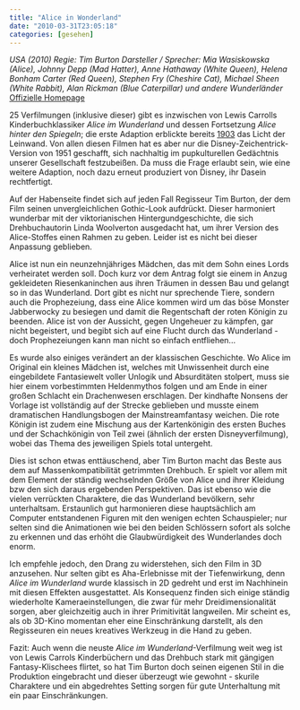 ```yaml
---
title: "Alice in Wonderland"
date: "2010-03-31T23:05:18"
categories: [gesehen]
---
```


*USA (2010)
Regie: Tim Burton
Darsteller / Sprecher: Mia Wasiskowska (Alice), Johnny Depp (Mad Hatter), Anne Hathaway (White Queen), Helena Bonham Carter (Red Queen), Stephen Fry (Cheshire Cat), Michael Sheen (White Rabbit), Alan Rickman (Blue Caterpillar) und andere Wunderländer*
[Offizielle Homepage](http://www.disney.de/DisneyKinofilme/alice/)

25 Verfilmungen (inklusive dieser) gibt es inzwischen von Lewis Carrolls Kinderbuchklassiker *Alice im Wunderland* und dessen Fortsetzung *Alice hinter den Spiegeln*; die erste Adaption erblickte bereits [1903](http://www.youtube.com/watch?v=zeIXfdogJbA) das Licht der Leinwand. Von allen diesen Filmen hat es aber nur die Disney-Zeichentrick-Version von 1951 geschafft, sich nachhaltig im pupkulturellen Gedächtnis unserer Gesellschaft festzubeißen. Da muss die Frage erlaubt sein, wie eine weitere Adaption, noch dazu erneut produziert von Disney, ihr Dasein rechtfertigt.

Auf der Habenseite findet sich auf jeden Fall Regisseur Tim Burton, der dem Film seinen unvergleichlichen Gothic-Look aufdrückt. Dieser harmoniert wunderbar mit der viktorianischen Hintergundgeschichte, die sich Drehbuchautorin Linda Woolverton ausgedacht hat, um ihrer Version des Alice-Stoffes einen Rahmen zu geben. Leider ist es nicht bei dieser Anpassung geblieben.

Alice ist nun ein neunzehnjähriges Mädchen, das mit dem Sohn eines Lords verheiratet werden soll. Doch kurz vor dem Antrag folgt sie einem in Anzug gekleideten Riesenkaninchen aus ihren Träumen in dessen Bau und gelangt so in das Wunderland. Dort gibt es nicht nur sprechende Tiere, sondern auch die Prophezeiung, dass eine Alice kommen wird um das böse Monster Jabberwocky zu besiegen und damit die Regentschaft der roten Königin zu beenden. Alice ist von der Aussicht, gegen Ungeheuer zu kämpfen, gar nicht begeistert, und begibt sich auf eine Flucht durch das Wunderland - doch Prophezeiungen kann man nicht so einfach entfliehen...

Es wurde also einiges verändert an der klassischen Geschichte. Wo Alice im Original ein kleines Mädchen ist, welches mit Unwissenheit durch eine eingebildete Fantasiewelt voller Unlogik und Absurditäten stolpert, muss sie hier einem vorbestimmten Heldenmythos folgen und am Ende in einer großen Schlacht ein Drachenwesen erschlagen. Der kindhafte Nonsens der Vorlage ist vollständig auf der Strecke geblieben und musste einem dramatischen Handlungsbogen der Mainstreamfantasy weichen. Die rote Königin ist zudem eine Mischung aus der Kartenkönigin des ersten Buches und der Schachkönigin von Teil zwei (ähnlich der ersten Disneyverfilmung), wobei das Thema des jeweiligen Spiels total untergeht.

Dies ist schon etwas enttäuschend, aber Tim Burton macht das Beste aus dem auf Massenkompatibilität getrimmten Drehbuch. Er spielt vor allem mit dem Element der ständig wechselnden Größe von Alice und ihrer Kleidung bzw den sich daraus ergebenden Perspektiven. Das ist ebenso wie die vielen verrückten Charaktere, die das Wunderland bevölkern, sehr unterhaltsam. Erstaunlich gut harmonieren diese hauptsächlich am Computer entstandenen Figuren mit den wenigen echten Schauspieler; nur selten sind die Animationen wie bei den beiden Schlössern sofort als solche zu erkennen und das erhöht die Glaubwürdigkeit des Wunderlandes doch enorm.

Ich empfehle jedoch, den Drang zu widerstehen, sich den Film in 3D anzusehen. Nur selten gibt es Aha-Erlebnisse mit der Tiefenwirkung, denn *Alice im Wunderland* wurde klassisch in 2D gedreht und erst im Nachhinein mit diesen Effekten ausgestattet. Als Konsequenz finden sich einige ständig wiederholte Kameraeinstellungen, die zwar für mehr Dreidimensionalität sorgen, aber gleichzeitig auch in ihrer Primitivität langweilen. Mir scheint es, als ob 3D-Kino momentan eher eine Einschränkung darstellt, als den Regisseuren ein neues kreatives Werkzeug in die Hand zu geben. 

Fazit: Auch wenn die neuste *Alice im Wunderland*-Verfilmung weit weg ist von Lewis Carrols Kinderbüchern und das Drehbuch stark mit gängigen Fantasy-Klischees flirtet, so hat Tim Burton doch seinen eigenen Stil in die Produktion eingebracht und dieser überzeugt wie gewohnt - skurile Charaktere und ein abgedrehtes Setting sorgen für gute Unterhaltung mit ein paar Einschränkungen.
